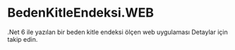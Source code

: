# BedenKitleEndeksi.WEB
.Net 6 ile yazılan bir beden kitle endeksi ölçen web uygulaması
Detaylar için takip edin.
